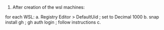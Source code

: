 1. After creation of the wsl machines:

for each WSL: 
  a. Registry Editor > DefaultUid ; set to Decimal 1000 
  b. snap install gh ; gh auth login ; follow instructions 
  c. 
